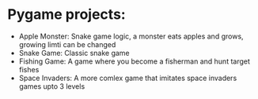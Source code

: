 # Pygame projects:
- Apple Monster: Snake game logic, a monster eats apples and grows, growing limti can be changed
- Snake Game: Classic snake game
- Fishing Game: A game where you become a fisherman and hunt target fishes
- Space Invaders: A more comlex game that imitates space invaders games upto 3 levels
